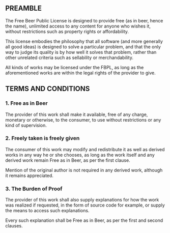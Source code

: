 PREAMBLE
--------

The Free Beer Public License is designed to provide free (as in beer,
hence the name), unlimited access to any content for anyone who wishes
it, without restrictions such as property rights or affordability.

This license embodies the philosophy that all software (and more
generally all good ideas) is designed to solve a particular problem,
and that the only way to judge its quality is by how well it solves
that problem, rather than other unrelated criteria such as sellability
or merchandability.

All kinds of works may be licensed under the FBPL, as long as the
aforementioned works are within the legal rights of the provider to
give.

TERMS AND CONDITIONS
--------------------

### 1. Free as in Beer

The provider of this work shall make it available, free of any charge,
monetary or otherwise, to the consumer, to use without restrictions or
any kind of supervision.

### 2. Freely taken is freely given

The consumer of this work may modify and redistribute it as well as
derived works in any way he or she chooses, as long as the work itself
and any derived work remain Free as in Beer, as per the first clause.

Mention of the original author is not required in any derived work,
although it remains appreciated.

### 3. The Burden of Proof

The provider of this work shall also supply explanations for how the
work was realized if requested, in the form of source code for example, or
supply the means to access such explanations.

Every such explanation shall be Free as in Beer, as per the first and
second clauses.
